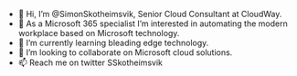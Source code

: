 - 👋 Hi, I’m @SimonSkotheimsvik, Senior Cloud Consultant at CloudWay.
- 👀 As a Microsoft 365 specialist I’m interested in automating the modern workplace based on Microsoft technology.
- 🌱 I’m currently learning bleading edge technology.
- 💞️ I’m looking to collaborate on Microsoft cloud solutions.
- 📫 Reach me on twitter SSkotheimsvik

<!---
SimonSkotheimsvik/SimonSkotheimsvik is a ✨ special ✨ repository because its `README.md` (this file) appears on your GitHub profile.
You can click the Preview link to take a look at your changes.
--->
